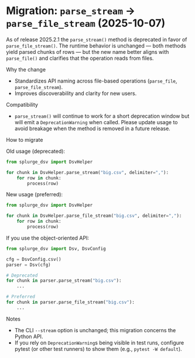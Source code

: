 # Migration: `parse_stream` -> `parse_file_stream` (2025-10-07)

As of release 2025.2.1 the `parse_stream()` method is deprecated in favor of
`parse_file_stream()`. The runtime behavior is unchanged — both methods yield
parsed chunks of rows — but the new name better aligns with `parse_file()` and
clarifies that the operation reads from files.

Why the change
- Standardizes API naming across file-based operations (`parse_file`,
  `parse_file_stream`).
- Improves discoverability and clarity for new users.

Compatibility
- `parse_stream()` will continue to work for a short deprecation window but will
  emit a `DeprecationWarning` when called. Please update usage to avoid
  breakage when the method is removed in a future release.

How to migrate

Old usage (deprecated):

```python
from splurge_dsv import DsvHelper

for chunk in DsvHelper.parse_stream("big.csv", delimiter=","):
    for row in chunk:
        process(row)
```

New usage (preferred):

```python
from splurge_dsv import DsvHelper

for chunk in DsvHelper.parse_file_stream("big.csv", delimiter=","):
    for row in chunk:
        process(row)
```

If you use the object-oriented API:

```python
from splurge_dsv import Dsv, DsvConfig

cfg = DsvConfig.csv()
parser = Dsv(cfg)

# Deprecated
for chunk in parser.parse_stream("big.csv"):
    ...

# Preferred
for chunk in parser.parse_file_stream("big.csv"):
    ...
```

Notes
- The CLI `--stream` option is unchanged; this migration concerns the Python API.
- If you rely on `DeprecationWarning`s being visible in test runs, configure
  pytest (or other test runners) to show them (e.g., `pytest -W default`).
